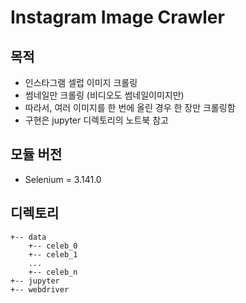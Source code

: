 # Instagram Image Crawler

## 목적
* 인스타그램 셀럽 이미지 크롤링
* 썸네일만 크롤링 (비디오도 썸네일이미지만)
* 따라서, 여러 이미지를 한 번에 올린 경우 한 장만 크롤링함
* 구현은 jupyter 디렉토리의 노트북 참고

## 모듈 버전

* Selenium = 3.141.0

## 디렉토리

```
+-- data
    +-- celeb_0
    +-- celeb_1
    ...
    +-- celeb_n
+-- jupyter
+-- webdriver
```
